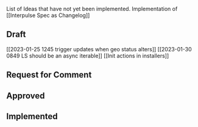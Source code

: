 List of Ideas that have not yet been implemented.  Implementation of [[Interpulse Spec as Changelog]]

## Draft
[[2023-01-25 1245 trigger updates when geo status alters]]
[[2023-01-30 0849 LS should be an async iterable]]
[[Init actions in installers]]

## Request for Comment


## Approved


## Implemented